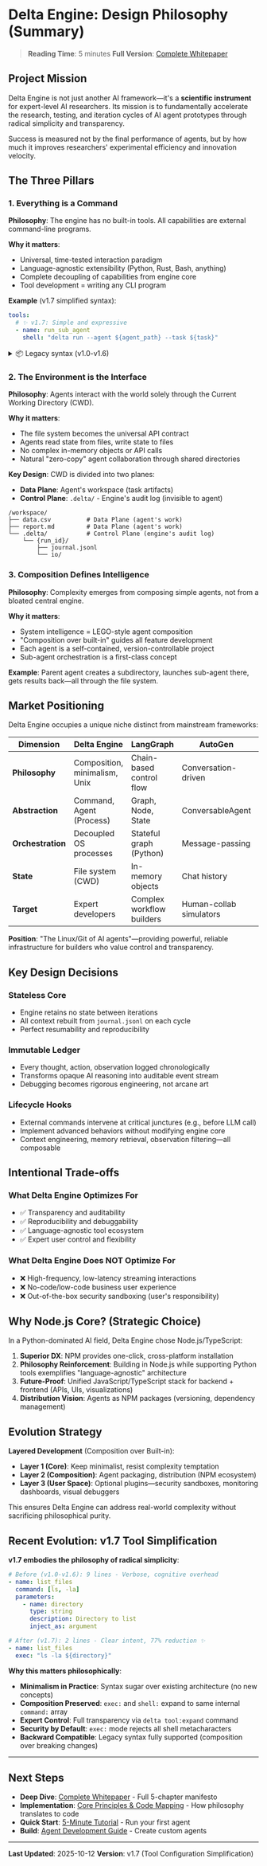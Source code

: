 # Delta Engine: Design Philosophy (Summary)

> **Reading Time**: 5 minutes
> **Full Version**: [Complete Whitepaper](./architecture/PHILOSOPHY.md)

## Project Mission

Delta Engine is not just another AI framework—it's a **scientific instrument** for expert-level AI researchers. Its mission is to fundamentally accelerate the research, testing, and iteration cycles of AI agent prototypes through radical simplicity and transparency.

Success is measured not by the final performance of agents, but by how much it improves researchers' experimental efficiency and innovation velocity.

## The Three Pillars

### 1. Everything is a Command

**Philosophy**: The engine has no built-in tools. All capabilities are external command-line programs.

**Why it matters**:
- Universal, time-tested interaction paradigm
- Language-agnostic extensibility (Python, Rust, Bash, anything)
- Complete decoupling of capabilities from engine core
- Tool development = writing any CLI program

**Example** (v1.7 simplified syntax):
```yaml
tools:
  # ✨ v1.7: Simple and expressive
  - name: run_sub_agent
    shell: "delta run --agent ${agent_path} --task ${task}"
```

<details>
<summary>📦 Legacy syntax (v1.0-v1.6)</summary>

```yaml
tools:
  - name: run_sub_agent
    command: ["delta", "run"]
    parameters:
      - name: agent_path
        inject_as: option
        option_name: "--agent"
```
</details>

### 2. The Environment is the Interface

**Philosophy**: Agents interact with the world solely through the Current Working Directory (CWD).

**Why it matters**:
- The file system becomes the universal API contract
- Agents read state from files, write state to files
- No complex in-memory objects or API calls
- Natural "zero-copy" agent collaboration through shared directories

**Key Design**: CWD is divided into two planes:
- **Data Plane**: Agent's workspace (task artifacts)
- **Control Plane**: `.delta/` - Engine's audit log (invisible to agent)

```
/workspace/
├── data.csv          # Data Plane (agent's work)
├── report.md         # Data Plane (agent's work)
└── .delta/           # Control Plane (engine's audit log)
    └── {run_id}/
        ├── journal.jsonl
        └── io/
```

### 3. Composition Defines Intelligence

**Philosophy**: Complexity emerges from composing simple agents, not from a bloated central engine.

**Why it matters**:
- System intelligence = LEGO-style agent composition
- "Composition over built-in" guides all feature development
- Each agent is a self-contained, version-controllable project
- Sub-agent orchestration is a first-class concept

**Example**: Parent agent creates a subdirectory, launches sub-agent there, gets results back—all through the file system.

## Market Positioning

Delta Engine occupies a unique niche distinct from mainstream frameworks:

| Dimension | Delta Engine | LangGraph | AutoGen | CrewAI |
|-----------|--------------|-----------|---------|--------|
| **Philosophy** | Composition, minimalism, Unix | Chain-based control flow | Conversation-driven | Role-playing |
| **Abstraction** | Command, Agent (Process) | Graph, Node, State | ConversableAgent | Role, Task |
| **Orchestration** | Decoupled OS processes | Stateful graph (Python) | Message-passing | Sequential/parallel tasks |
| **State** | File system (CWD) | In-memory objects | Chat history | Task outputs |
| **Target** | Expert developers | Complex workflow builders | Human-collab simulators | Rapid role-based dev |

**Position**: "The Linux/Git of AI agents"—providing powerful, reliable infrastructure for builders who value control and transparency.

## Key Design Decisions

### Stateless Core
- Engine retains no state between iterations
- All context rebuilt from `journal.jsonl` on each cycle
- Perfect resumability and reproducibility

### Immutable Ledger
- Every thought, action, observation logged chronologically
- Transforms opaque AI reasoning into auditable event stream
- Debugging becomes rigorous engineering, not arcane art

### Lifecycle Hooks
- External commands intervene at critical junctures (e.g., before LLM call)
- Implement advanced behaviors without modifying engine core
- Context engineering, memory retrieval, observation filtering—all composable

## Intentional Trade-offs

### What Delta Engine Optimizes For
- ✅ Transparency and auditability
- ✅ Reproducibility and debuggability
- ✅ Language-agnostic tool ecosystem
- ✅ Expert user control and flexibility

### What Delta Engine Does NOT Optimize For
- ❌ High-frequency, low-latency streaming interactions
- ❌ No-code/low-code business user experience
- ❌ Out-of-the-box security sandboxing (user's responsibility)

## Why Node.js Core? (Strategic Choice)

In a Python-dominated AI field, Delta Engine chose Node.js/TypeScript:

1. **Superior DX**: NPM provides one-click, cross-platform installation
2. **Philosophy Reinforcement**: Building in Node.js while supporting Python tools exemplifies "language-agnostic" architecture
3. **Future-Proof**: Unified JavaScript/TypeScript stack for backend + frontend (APIs, UIs, visualizations)
4. **Distribution Vision**: Agents as NPM packages (versioning, dependency management)

## Evolution Strategy

**Layered Development** (Composition over Built-in):
- **Layer 1 (Core)**: Keep minimalist, resist complexity temptation
- **Layer 2 (Composition)**: Agent packaging, distribution (NPM ecosystem)
- **Layer 3 (User Space)**: Optional plugins—security sandboxes, monitoring dashboards, visual debuggers

This ensures Delta Engine can address real-world complexity without sacrificing philosophical purity.

## Recent Evolution: v1.7 Tool Simplification

**v1.7 embodies the philosophy of radical simplicity**:

```yaml
# Before (v1.0-v1.6): 9 lines - Verbose, cognitive overhead
- name: list_files
  command: [ls, -la]
  parameters:
    - name: directory
      type: string
      description: Directory to list
      inject_as: argument

# After (v1.7): 2 lines - Clear intent, 77% reduction ✨
- name: list_files
  exec: "ls -la ${directory}"
```

**Why this matters philosophically**:
- **Minimalism in Practice**: Syntax sugar over existing architecture (no new concepts)
- **Composition Preserved**: `exec:` and `shell:` expand to same internal `command:` array
- **Expert Control**: Full transparency via `delta tool:expand` command
- **Security by Default**: `exec:` mode rejects all shell metacharacters
- **Backward Compatible**: Legacy syntax fully supported (composition over breaking changes)

---

## Next Steps

- **Deep Dive**: [Complete Whitepaper](./architecture/PHILOSOPHY.md) - Full 5-chapter manifesto
- **Implementation**: [Core Principles & Code Mapping](./architecture/core-principles.md) - How philosophy translates to code
- **Quick Start**: [5-Minute Tutorial](./QUICKSTART.md) - Run your first agent
- **Build**: [Agent Development Guide](./guides/agent-development.md) - Create custom agents

---

**Last Updated**: 2025-10-12
**Version**: v1.7 (Tool Configuration Simplification)
